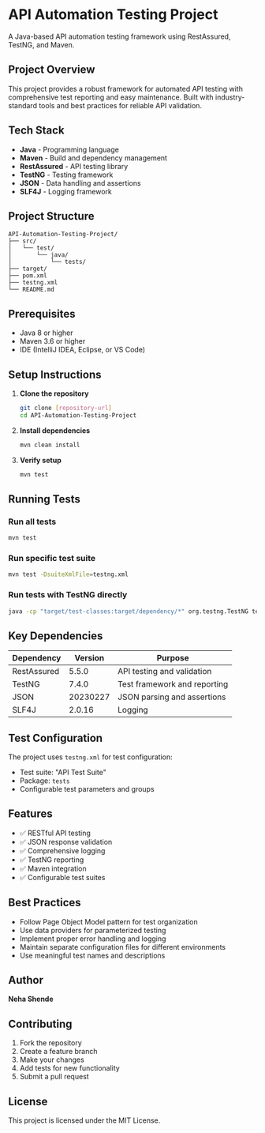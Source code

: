 # API Automation Testing Project

A Java-based API automation testing framework using RestAssured, TestNG, and Maven.

## Project Overview

This project provides a robust framework for automated API testing with comprehensive test reporting and easy maintenance. Built with industry-standard tools and best practices for reliable API validation.

## Tech Stack

- **Java** - Programming language
- **Maven** - Build and dependency management
- **RestAssured** - API testing library
- **TestNG** - Testing framework
- **JSON** - Data handling and assertions
- **SLF4J** - Logging framework

## Project Structure

```
API-Automation-Testing-Project/
├── src/
│   └── test/
│       └── java/
│           └── tests/
├── target/
├── pom.xml
├── testng.xml
└── README.md
```

## Prerequisites

- Java 8 or higher
- Maven 3.6 or higher
- IDE (IntelliJ IDEA, Eclipse, or VS Code)

## Setup Instructions

1. **Clone the repository**
   ```bash
   git clone [repository-url]
   cd API-Automation-Testing-Project
   ```

2. **Install dependencies**
   ```bash
   mvn clean install
   ```

3. **Verify setup**
   ```bash
   mvn test
   ```

## Running Tests

### Run all tests
```bash
mvn test
```

### Run specific test suite
```bash
mvn test -DsuiteXmlFile=testng.xml
```

### Run tests with TestNG directly
```bash
java -cp "target/test-classes:target/dependency/*" org.testng.TestNG testng.xml
```

## Key Dependencies

| Dependency | Version | Purpose |
|------------|---------|---------|
| RestAssured | 5.5.0 | API testing and validation |
| TestNG | 7.4.0 | Test framework and reporting |
| JSON | 20230227 | JSON parsing and assertions |
| SLF4J | 2.0.16 | Logging |

## Test Configuration

The project uses `testng.xml` for test configuration:
- Test suite: "API Test Suite"
- Package: `tests`
- Configurable test parameters and groups

## Features

- ✅ RESTful API testing
- ✅ JSON response validation
- ✅ Comprehensive logging
- ✅ TestNG reporting
- ✅ Maven integration
- ✅ Configurable test suites

## Best Practices

- Follow Page Object Model pattern for test organization
- Use data providers for parameterized testing
- Implement proper error handling and logging
- Maintain separate configuration files for different environments
- Use meaningful test names and descriptions

## Author

**Neha Shende**

## Contributing

1. Fork the repository
2. Create a feature branch
3. Make your changes
4. Add tests for new functionality
5. Submit a pull request

## License

This project is licensed under the MIT License.